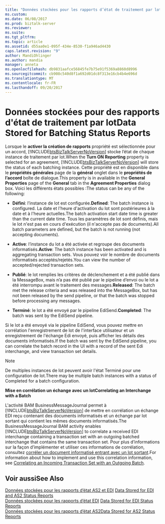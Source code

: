 ```yaml
---
title: "Données stockées pour les rapports d’état de traitement par lots | Documents Microsoft"
ms.custom: 
ms.date: 06/08/2017
ms.prod: biztalk-server
ms.reviewer: 
ms.suite: 
ms.tgt_pltfrm: 
ms.topic: article
ms.assetid: d55aa0e1-095f-434e-8530-f1a946ad4430
caps.latest.revision: "9"
author: MandiOhlinger
ms.author: mandia
manager: anneta
ms.openlocfilehash: db9831aafce56845fe7b75e91f5369a8860d8996
ms.sourcegitcommit: cb908c540d8f1a692d01dc8f313e16cb4b4e696d
ms.translationtype: MT
ms.contentlocale: fr-FR
ms.lasthandoff: 09/20/2017
---
```

# <a name="data-stored-for-batching-status-reports"></a><span data-ttu-id="8f02e-102">Données stockées pour des rapports d'état de traitement par lot</span><span class="sxs-lookup"><span data-stu-id="8f02e-102">Data Stored for Batching Status Reports</span></span>
<span data-ttu-id="8f02e-103">Lorsque le **activer la création de rapports** propriété est sélectionnée pour un accord, [!INCLUDE[btsBizTalkServerNoVersion](../includes/btsbiztalkservernoversion-md.md)] stocke l’état de chaque instance de traitement par lot.</span><span class="sxs-lookup"><span data-stu-id="8f02e-103">When the **Turn ON Reporting** property is selected for an agreement, [!INCLUDE[btsBizTalkServerNoVersion](../includes/btsbiztalkservernoversion-md.md)] will store the status of each batching instance.</span></span> <span data-ttu-id="8f02e-104">Cette propriété est en disponible dans le **propriétés générales** page de la **général** onglet dans le **propriétés de l’accord** boîte de dialogue.</span><span class="sxs-lookup"><span data-stu-id="8f02e-104">This property is in available in the **General Properties** page of the **General** tab in the **Agreement Properties** dialog box.</span></span> <span data-ttu-id="8f02e-105">Voici les différents états possibles :</span><span class="sxs-lookup"><span data-stu-id="8f02e-105">The status can be any of the following:</span></span>  
  
-   <span data-ttu-id="8f02e-106">**Défini**: l’instance de lot est configurée.</span><span class="sxs-lookup"><span data-stu-id="8f02e-106">**Defined**: The batch instance is configured.</span></span> <span data-ttu-id="8f02e-107">La date et l'heure d'activation du lot sont postérieures à la date et à l'heure actuelles.</span><span class="sxs-lookup"><span data-stu-id="8f02e-107">The batch activation start date time is greater than the current date time.</span></span> <span data-ttu-id="8f02e-108">Tous les paramètres de lot sont définis, mais le lot n'est pas en cours d'exécution (il n'accepte pas de documents).</span><span class="sxs-lookup"><span data-stu-id="8f02e-108">All batch parameters are defined, but the batch is not running (not accepting documents).</span></span>  
  
-   <span data-ttu-id="8f02e-109">**Active**: l’instance du lot a été activée et regroupe des documents informatisés.</span><span class="sxs-lookup"><span data-stu-id="8f02e-109">**Active**: The batch instance has been activated and is aggregating transaction sets.</span></span> <span data-ttu-id="8f02e-110">Vous pouvez voir le nombre de documents informatisés acceptés/rejetés.</span><span class="sxs-lookup"><span data-stu-id="8f02e-110">You can view the number of accepted/rejected transaction sets.</span></span>  
  
-   <span data-ttu-id="8f02e-111">**Publié**: le lot remplies les critères de déclenchement et a été publié dans la MessageBox, mais n’a pas été publié par le pipeline d’envoi ou le lot a été interrompu avant le traitement des messages.</span><span class="sxs-lookup"><span data-stu-id="8f02e-111">**Released**: The batch met the release criteria and was released into the MessageBox, but has not been released by the send pipeline, or that the batch was stopped before processing any messages.</span></span>  
  
-   <span data-ttu-id="8f02e-112">**Terminé**: le lot a été envoyé par le pipeline EdiSend.</span><span class="sxs-lookup"><span data-stu-id="8f02e-112">**Completed**: The batch was sent by the EdiSend pipeline.</span></span>  
  
 <span data-ttu-id="8f02e-113">Si le lot a été envoyé via le pipeline EdiSend, vous pouvez mettre en corrélation l'enregistrement de lot de l'interface utilisateur et un enregistrement de l'échange Edi envoyé, puis afficher les détails des documents informatisés.</span><span class="sxs-lookup"><span data-stu-id="8f02e-113">If the batch was sent by the EdiSend pipeline, you can correlate the batch record in the UI with a record of the sent Edi interchange, and view transaction set details.</span></span>  
  
> [!NOTE]
>  <span data-ttu-id="8f02e-114">De multiples instances de lot peuvent avoir l'état Terminé pour une configuration de lot.</span><span class="sxs-lookup"><span data-stu-id="8f02e-114">There may be multiple batch instances with a status of Completed for a batch configuration.</span></span>  
  
 <span data-ttu-id="8f02e-115">**Mise en corrélation un échange avec un lot**</span><span class="sxs-lookup"><span data-stu-id="8f02e-115">**Correlating an Interchange with a Batch**</span></span>  
  
 <span data-ttu-id="8f02e-116">L'activité BAM BusinessMessageJournal permet à [!INCLUDE[btsBizTalkServerNoVersion](../includes/btsbiztalkservernoversion-md.md)] de mettre en corrélation un échange EDI reçu contenant des documents informatisés et un échange par lot sortant qui contient les mêmes documents informatisés.</span><span class="sxs-lookup"><span data-stu-id="8f02e-116">The BusinessMessageJournal BAM activity enables [!INCLUDE[btsBizTalkServerNoVersion](../includes/btsbiztalkservernoversion-md.md)] to correlate a received EDI interchange containing a transaction set with an outgoing batched interchange that contains the same transaction set.</span></span> <span data-ttu-id="8f02e-117">Pour plus d’informations sur la façon d’implémenter et utiliser ces informations de corrélation, consultez [corréler un document informatisé entrant avec un lot sortant](../core/correlating-an-incoming-transaction-set-with-an-outgoing-batch.md).</span><span class="sxs-lookup"><span data-stu-id="8f02e-117">For information about how to implement and use this correlation information, see [Correlating an Incoming Transaction Set with an Outgoing Batch](../core/correlating-an-incoming-transaction-set-with-an-outgoing-batch.md).</span></span>  
  
## <a name="see-also"></a><span data-ttu-id="8f02e-118">Voir aussi</span><span class="sxs-lookup"><span data-stu-id="8f02e-118">See Also</span></span>  
 <span data-ttu-id="8f02e-119">[Données stockées pour les rapports d’état AS2 et EDI](../core/data-stored-for-edi-and-as2-status-reports.md) </span><span class="sxs-lookup"><span data-stu-id="8f02e-119">[Data Stored for EDI and AS2 Status Reports](../core/data-stored-for-edi-and-as2-status-reports.md) </span></span>  
 <span data-ttu-id="8f02e-120">[Données stockées pour les rapports d’état EDI](../core/data-stored-for-edi-status-reports.md) </span><span class="sxs-lookup"><span data-stu-id="8f02e-120">[Data Stored for EDI Status Reports](../core/data-stored-for-edi-status-reports.md) </span></span>  
 [<span data-ttu-id="8f02e-121">Données stockées pour les rapports d’état AS2</span><span class="sxs-lookup"><span data-stu-id="8f02e-121">Data Stored for AS2 Status Reports</span></span>](../core/data-stored-for-as2-status-reports.md)